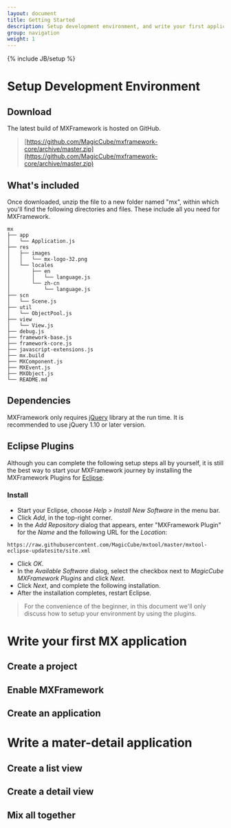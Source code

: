 ```yaml
---
layout: document
title: Getting Started
description: Setup development environment, and write your first application with MXFramework.
group: navigation
weight: 1
---
```

{% include JB/setup %}

# Setup Development Environment
## Download
The latest build of MXFramework is hosted on GitHub.
> [https://github.com/MagicCube/mxframework-core/archive/master.zip](https://github.com/MagicCube/mxframework-core/archive/master.zip)


## What's included
Once downloaded, unzip the file to a new folder named "mx", within which you'll find the following directories and files.
These include all you need for MXFramework. 

```
mx
├── app
│   └── Application.js
├── res
│   ├── images
│   │   └── mx-logo-32.png
│   └── locales
│       ├── en
│       │   └── language.js
│       └── zh-cn
│           └── language.js
├── scn
│   └── Scene.js
├── util
│   └── ObjectPool.js
├── view
│   └── View.js
├── debug.js
├── framework-base.js
├── framework-core.js
├── javascript-extensions.js
├── mx.build
├── MXComponent.js
├── MXEvent.js
├── MXObject.js
└── README.md 
```  

## Dependencies
MXFramework only requires [jQuery](http://jquery.com) library at the run time. It is recommended to use jQuery 1.10 or later version.

## Eclipse Plugins
Although you can complete the following setup steps all by yourself, it is still the best way to start your MXFramework journey by installing the MXFramework Plugins for [Eclipse](http://eclipse.org/downloads/).

### Install
* Start your Eclipse, choose *Help > Install New Software* in the menu bar.
* Click *Add*, in the top-right corner.
* In the *Add Repository* dialog that appears, enter "MXFramework Plugin" for the *Name* and the following URL for the *Location*:
```
https://raw.githubusercontent.com/MagicCube/mxtool/master/mxtool-eclipse-updatesite/site.xml
```
* Click *OK*.
* In the *Available Software* dialog, select the checkbox next to *MagicCube MXFramework Plugins* and click *Next*.
* Click *Next*, and complete the following installation. 
* After the installation completes, restart Eclipse.

> For the convenience of the beginner, in this document we'll only discuss how to setup your environment by using the plugins.

# Write your first MX application
## Create a project


## Enable MXFramework


## Create an application




# Write a mater-detail application
## Create a list view


## Create a detail view


## Mix all together
